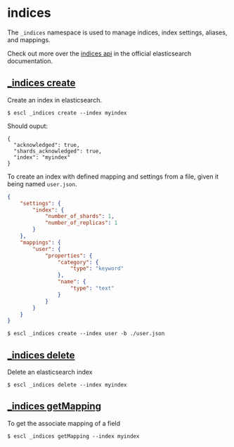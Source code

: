 # indices

The `_indices` namespace is used to manage indices, index settings, aliases,
and mappings.

Check out more over the [indices
api](https://www.elastic.co/guide/en/elasticsearch/reference/current/indices.html)
in the official elasticsearch documentation.

## [_indices create](https://www.elastic.co/guide/en/elasticsearch/client/javascript-api/current/api-reference.html#api-indices-create)

Create an index in elasticsearch.

```
$ escl _indices create --index myindex
```

Should ouput:

```
{
  "acknowledged": true,
  "shards_acknowledged": true,
  "index": "myindex"
}
```

To create an index with defined mapping and settings from a file, given it being
named `user.json`.

```json
{
    "settings": {
        "index": {
            "number_of_shards": 1,
            "number_of_replicas": 1
        }
    },
    "mappings": {
        "user": {
            "properties": {
                "category": {
                    "type": "keyword"
                },
                "name": {
                    "type": "text"
                }
            }
        }
    }
}
```

```
$ escl _indices create --index user -b ./user.json
```

## [_indices delete](https://www.elastic.co/guide/en/elasticsearch/client/javascript-api/current/api-reference.html#api-indices-delete)

Delete an elasticsearch index

```
$ escl _indices delete --index myindex
```

## [_indices getMapping](https://www.elastic.co/guide/en/elasticsearch/client/javascript-api/current/api-reference.html#api-indices-getmapping)

To get the associate mapping of a field

```
$ escl _indices getMapping --index myindex
```

